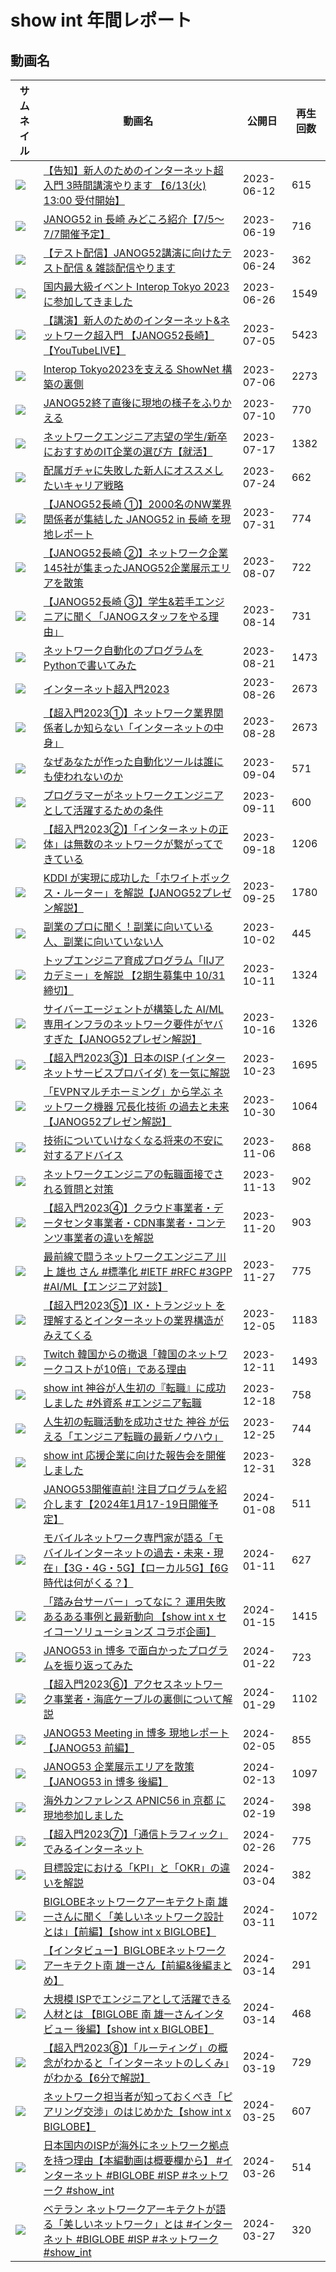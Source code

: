 # show int 年間レポート

## 動画名
|サムネイル|動画名|公開日|再生回数|
|---|---|---|---|
|<img src="images/thumbnail_-zfGJIwQUh4_trim.jpg">|[【告知】新人のためのインターネット超入門 3時間講演やります 【6/13(火) 13:00 受付開始】](https://www.youtube.com/watch?v=-zfGJIwQUh4)|2023-06-12|615|
|<img src="images/thumbnail_XKDZqChFT4I_trim.jpg">|[JANOG52 in 長崎 みどころ紹介【7/5〜7/7開催予定】](https://www.youtube.com/watch?v=XKDZqChFT4I)|2023-06-19|716|
|<img src="images/thumbnail_QInGEbTgng0_trim.jpg">|[【テスト配信】JANOG52講演に向けたテスト配信 &amp; 雑談配信やります](https://www.youtube.com/watch?v=QInGEbTgng0)|2023-06-24|362|
|<img src="images/thumbnail_WhTu9Sf1wN0_trim.jpg">|[国内最大級イベント Interop Tokyo 2023 に参加してきました](https://www.youtube.com/watch?v=WhTu9Sf1wN0)|2023-06-26|1549|
|<img src="images/thumbnail_X8LS3y5Ie7M_trim.jpg">|[【講演】新人のためのインターネット&amp;ネットワーク超入門 【JANOG52長崎】【YouTubeLIVE】](https://www.youtube.com/watch?v=X8LS3y5Ie7M)|2023-07-05|5423|
|<img src="images/thumbnail_47BsTFssUR8_trim.jpg">|[Interop Tokyo2023を支える ShowNet 構築の裏側](https://www.youtube.com/watch?v=47BsTFssUR8)|2023-07-06|2273|
|<img src="images/thumbnail_GCNZZ810pmk_trim.jpg">|[JANOG52終了直後に現地の様子をふりかえる](https://www.youtube.com/watch?v=GCNZZ810pmk)|2023-07-10|770|
|<img src="images/thumbnail_vbBJrTkIsYI_trim.jpg">|[ネットワークエンジニア志望の学生/新卒におすすめのIT企業の選び方【就活】](https://www.youtube.com/watch?v=vbBJrTkIsYI)|2023-07-17|1382|
|<img src="images/thumbnail_I6IKEMv5XlY_trim.jpg">|[配属ガチャに失敗した新人にオススメしたいキャリア戦略](https://www.youtube.com/watch?v=I6IKEMv5XlY)|2023-07-24|662|
|<img src="images/thumbnail_Kv_EaxHzprk_trim.jpg">|[【JANOG52長崎 ①】2000名のNW業界関係者が集結した JANOG52 in 長崎 を現地レポート](https://www.youtube.com/watch?v=Kv_EaxHzprk)|2023-07-31|774|
|<img src="images/thumbnail_tVl8msi-ztg_trim.jpg">|[【JANOG52長崎 ②】ネットワーク企業145社が集まったJANOG52企業展示エリアを散策](https://www.youtube.com/watch?v=tVl8msi-ztg)|2023-08-07|722|
|<img src="images/thumbnail_m9jyvmtjDH8_trim.jpg">|[【JANOG52長崎 ③】学生&amp;若手エンジニアに聞く「JANOGスタッフをやる理由」](https://www.youtube.com/watch?v=m9jyvmtjDH8)|2023-08-14|731|
|<img src="images/thumbnail_ha__Bl8OUEM_trim.jpg">|[ネットワーク自動化のプログラムをPythonで書いてみた](https://www.youtube.com/watch?v=ha__Bl8OUEM)|2023-08-21|1473|
|<img src="images/thumbnail__trim.jpg">|[インターネット超入門2023](https://www.youtube.com/watch?v=)|2023-08-26|2673|
|<img src="images/thumbnail_Rarf0iGgyAg_trim.jpg">|[【超入門2023①】ネットワーク業界関係者しか知らない「インターネットの中身」](https://www.youtube.com/watch?v=Rarf0iGgyAg)|2023-08-28|2673|
|<img src="images/thumbnail_YYbmk96gTkY_trim.jpg">|[なぜあなたが作った自動化ツールは誰にも使われないのか](https://www.youtube.com/watch?v=YYbmk96gTkY)|2023-09-04|571|
|<img src="images/thumbnail_UbMKaR4VJjE_trim.jpg">|[プログラマーがネットワークエンジニアとして活躍するための条件](https://www.youtube.com/watch?v=UbMKaR4VJjE)|2023-09-11|600|
|<img src="images/thumbnail_-JhkpXgltZ8_trim.jpg">|[【超入門2023②】「インターネットの正体」は無数のネットワークが繋がってできている](https://www.youtube.com/watch?v=-JhkpXgltZ8)|2023-09-18|1206|
|<img src="images/thumbnail_dTeL-nUMvfE_trim.jpg">|[KDDI が実現に成功した「ホワイトボックス・ルーター」を解説【JANOG52プレゼン解説】](https://www.youtube.com/watch?v=dTeL-nUMvfE)|2023-09-25|1780|
|<img src="images/thumbnail_x332_QWLqII_trim.jpg">|[副業のプロに聞く！副業に向いている人、副業に向いていない人](https://www.youtube.com/watch?v=x332_QWLqII)|2023-10-02|445|
|<img src="images/thumbnail_ttTcbbrOl5g_trim.jpg">|[トップエンジニア育成プログラム「IIJアカデミー」を解説 【2期生募集中 10/31締切】](https://www.youtube.com/watch?v=ttTcbbrOl5g)|2023-10-11|1324|
|<img src="images/thumbnail_K83YRt_jDY4_trim.jpg">|[サイバーエージェントが構築した AI/ML専用インフラのネットワーク要件がヤバすぎた【JANOG52プレゼン解説】](https://www.youtube.com/watch?v=K83YRt_jDY4)|2023-10-16|1326|
|<img src="images/thumbnail_hlGeHJUdGT4_trim.jpg">|[【超入門2023③】日本のISP (インターネットサービスプロバイダ) を一気に解説](https://www.youtube.com/watch?v=hlGeHJUdGT4)|2023-10-23|1695|
|<img src="images/thumbnail_ssQo608m31o_trim.jpg">|[「EVPNマルチホーミング」から学ぶ ネットワーク機器 冗長化技術 の過去と未来【JANOG52プレゼン解説】](https://www.youtube.com/watch?v=ssQo608m31o)|2023-10-30|1064|
|<img src="images/thumbnail_GEicptmkEZg_trim.jpg">|[技術についていけなくなる将来の不安に対するアドバイス](https://www.youtube.com/watch?v=GEicptmkEZg)|2023-11-06|868|
|<img src="images/thumbnail_8yJnGeNNhZc_trim.jpg">|[ネットワークエンジニアの転職面接でされる質問と対策](https://www.youtube.com/watch?v=8yJnGeNNhZc)|2023-11-13|902|
|<img src="images/thumbnail_SX7zeKzT08M_trim.jpg">|[【超入門2023④】クラウド事業者・データセンタ事業者・CDN事業者・コンテンツ事業者の違いを解説](https://www.youtube.com/watch?v=SX7zeKzT08M)|2023-11-20|903|
|<img src="images/thumbnail_t1TCyl7Xg-0_trim.jpg">|[最前線で闘うネットワークエンジニア 川上 雄也 さん #標準化 #IETF #RFC #3GPP #AI/ML【エンジニア対談】](https://www.youtube.com/watch?v=t1TCyl7Xg-0)|2023-11-27|775|
|<img src="images/thumbnail_MaKhbTaJAyE_trim.jpg">|[【超入門2023⑤】IX・トランジット を理解するとインターネットの業界構造がみえてくる](https://www.youtube.com/watch?v=MaKhbTaJAyE)|2023-12-05|1183|
|<img src="images/thumbnail_moUiq5xf9Q4_trim.jpg">|[Twitch 韓国からの撤退「韓国のネットワークコストが10倍」である理由](https://www.youtube.com/watch?v=moUiq5xf9Q4)|2023-12-11|1493|
|<img src="images/thumbnail_wlvjRKOEZxA_trim.jpg">|[show int 神谷が人生初の『転職』に成功しました #外資系 #エンジニア転職](https://www.youtube.com/watch?v=wlvjRKOEZxA)|2023-12-18|758|
|<img src="images/thumbnail_UHsWBL6ZulU_trim.jpg">|[人生初の転職活動を成功させた 神谷 が伝える「エンジニア転職の最新ノウハウ」](https://www.youtube.com/watch?v=UHsWBL6ZulU)|2023-12-25|744|
|<img src="images/thumbnail_EfiPKBiaQDY_trim.jpg">|[show int 応援企業に向けた報告会を開催しました](https://www.youtube.com/watch?v=EfiPKBiaQDY)|2023-12-31|328|
|<img src="images/thumbnail_vAq_6X10LBc_trim.jpg">|[JANOG53開催直前! 注目プログラムを紹介します【2024年1月17-19日開催予定】](https://www.youtube.com/watch?v=vAq_6X10LBc)|2024-01-08|511|
|<img src="images/thumbnail_FjCNDp4XgnA_trim.jpg">|[モバイルネットワーク専門家が語る「モバイルインターネットの過去・未来・現在」【3G・4G・5G】【ローカル5G】【6G時代は何がくる？】](https://www.youtube.com/watch?v=FjCNDp4XgnA)|2024-01-11|627|
|<img src="images/thumbnail_NU-2aNYGFd4_trim.jpg">|[「踏み台サーバー」ってなに？ 運用失敗あるある事例と最新動向 【show int x セイコーソリューションズ コラボ企画】](https://www.youtube.com/watch?v=NU-2aNYGFd4)|2024-01-15|1415|
|<img src="images/thumbnail_IgeDskcLp1E_trim.jpg">|[JANOG53 in 博多 で面白かったプログラムを振り返ってみた](https://www.youtube.com/watch?v=IgeDskcLp1E)|2024-01-22|723|
|<img src="images/thumbnail_u602X43oJow_trim.jpg">|[【超入門2023⑥】アクセスネットワーク事業者・海底ケーブルの裏側について解説](https://www.youtube.com/watch?v=u602X43oJow)|2024-01-29|1102|
|<img src="images/thumbnail_0GoJgfSb5N8_trim.jpg">|[JANOG53 Meeting in 博多 現地レポート【JANOG53 前編】](https://www.youtube.com/watch?v=0GoJgfSb5N8)|2024-02-05|855|
|<img src="images/thumbnail_TFFpCss21sE_trim.jpg">|[JANOG53 企業展示エリアを散策【JANOG53 in 博多 後編】](https://www.youtube.com/watch?v=TFFpCss21sE)|2024-02-13|1097|
|<img src="images/thumbnail_d5UTadczKcM_trim.jpg">|[海外カンファレンス APNIC56 in 京都 に現地参加しました](https://www.youtube.com/watch?v=d5UTadczKcM)|2024-02-19|398|
|<img src="images/thumbnail_5_FF5TemRdM_trim.jpg">|[【超入門2023⑦】「通信トラフィック」でみるインターネット](https://www.youtube.com/watch?v=5_FF5TemRdM)|2024-02-26|775|
|<img src="images/thumbnail_rXImv_hm0Nw_trim.jpg">|[目標設定における「KPI」と「OKR」の違いを解説](https://www.youtube.com/watch?v=rXImv_hm0Nw)|2024-03-04|382|
|<img src="images/thumbnail_daK0ZzaVaAQ_trim.jpg">|[BIGLOBEネットワークアーキテクト南 雄一さんに聞く「美しいネットワーク設計とは」【前編】【show int x BIGLOBE】](https://www.youtube.com/watch?v=daK0ZzaVaAQ)|2024-03-11|1072|
|<img src="images/thumbnail_wbMyttCwkXc_trim.jpg">|[【インタビュー】BIGLOBEネットワークアーキテクト南 雄一さん【前編&amp;後編まとめ】](https://www.youtube.com/watch?v=wbMyttCwkXc)|2024-03-14|291|
|<img src="images/thumbnail_MlSNV9u6wpo_trim.jpg">|[大規模 ISPでエンジニアとして活躍できる人材とは 【BIGLOBE 南 雄一さんインタビュー 後編】【show int x BIGLOBE】](https://www.youtube.com/watch?v=MlSNV9u6wpo)|2024-03-14|468|
|<img src="images/thumbnail_5Mlsgp8ZmRE_trim.jpg">|[【超入門2023⑧】「ルーティング」の概念がわかると「インターネットのしくみ」がわかる【6分で解説】](https://www.youtube.com/watch?v=5Mlsgp8ZmRE)|2024-03-19|729|
|<img src="images/thumbnail_RSkBvJyJXqo_trim.jpg">|[ネットワーク担当者が知っておくべき「ピアリング交渉」のはじめかた【show int x BIGLOBE】](https://www.youtube.com/watch?v=RSkBvJyJXqo)|2024-03-25|607|
|<img src="images/thumbnail_lbvZyXrDoj4_trim.jpg">|[日本国内のISPが海外にネットワーク拠点を持つ理由【本編動画は概要欄から】 #インターネット #BIGLOBE #ISP #ネットワーク #show_int](https://www.youtube.com/watch?v=lbvZyXrDoj4)|2024-03-26|514|
|<img src="images/thumbnail_EpxuLG10L7Y_trim.jpg">|[ベテラン ネットワークアーキテクトが語る「美しいネットワーク」とは  #インターネット #BIGLOBE #ISP #ネットワーク #show_int](https://www.youtube.com/watch?v=EpxuLG10L7Y)|2024-03-27|320|
